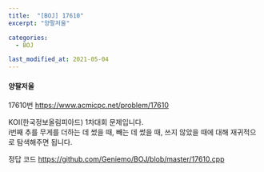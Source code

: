 ```yaml
---
title:  "[BOJ] 17610"
excerpt: "양팔저울"

categories:
  - BOJ

last_modified_at: 2021-05-04
---
```


#### 양팔저울

17610번 <https://www.acmicpc.net/problem/17610>

KOI(한국정보올림피아드) 1차대회 문제입니다.<br>
i번째 추를 무게를 더하는 데 썼을 때, 빼는 데 썼을 때, 쓰지 않았을 때에 대해 재귀적으로 탐색해주면 됩니다.

정답 코드 <https://github.com/Geniemo/BOJ/blob/master/17610.cpp>